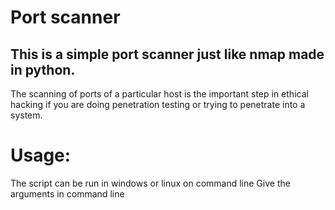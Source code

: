 # Port scanner

## This is a simple port scanner just like nmap made in python.
  The scanning of ports of a particular host is the important step in ethical hacking if you are doing penetration testing or trying to penetrate into a system.
  
# Usage:
  The script can be run in windows or linux on command line
  Give the arguments in command line
